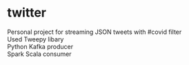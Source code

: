 # twitter

Personal project for streaming JSON tweets with #covid filter   
Used Tweepy libary  
Python Kafka producer  
Spark Scala consumer  
